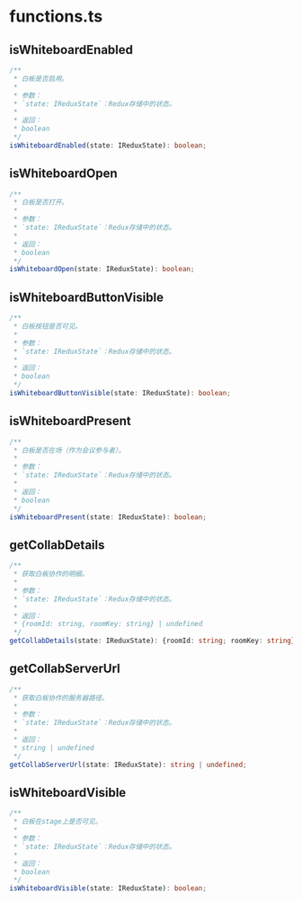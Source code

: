 # functions.ts

## isWhiteboardEnabled

```ts
/**
 * 白板是否启用。
 *
 * 参数：
 * `state: IReduxState`：Redux存储中的状态。
 *
 * 返回：
 * boolean
 */
isWhiteboardEnabled(state: IReduxState): boolean;
```

## isWhiteboardOpen

```ts
/**
 * 白板是否打开。
 *
 * 参数：
 * `state: IReduxState`：Redux存储中的状态。
 *
 * 返回：
 * boolean
 */
isWhiteboardOpen(state: IReduxState): boolean;
```

## isWhiteboardButtonVisible

```ts
/**
 * 白板按钮是否可见。
 *
 * 参数：
 * `state: IReduxState`：Redux存储中的状态。
 *
 * 返回：
 * boolean
 */
isWhiteboardButtonVisible(state: IReduxState): boolean;
```

## isWhiteboardPresent

```ts
/**
 * 白板是否在场（作为会议参与者）。
 *
 * 参数：
 * `state: IReduxState`：Redux存储中的状态。
 *
 * 返回：
 * boolean
 */
isWhiteboardPresent(state: IReduxState): boolean;
```

## getCollabDetails

```ts
/**
 * 获取白板协作的明细。
 *
 * 参数：
 * `state: IReduxState`：Redux存储中的状态。
 *
 * 返回：
 * {roomId: string, roomKey: string} | undefined
 */
getCollabDetails(state: IReduxState): {roomId: string; roomKey: string} | undefined;
```

## getCollabServerUrl

```ts
/**
 * 获取白板协作的服务器路径。
 *
 * 参数：
 * `state: IReduxState`：Redux存储中的状态。
 *
 * 返回：
 * string | undefined
 */
getCollabServerUrl(state: IReduxState): string | undefined;
```

## isWhiteboardVisible

```ts
/**
 * 白板在stage上是否可见。
 *
 * 参数：
 * `state: IReduxState`：Redux存储中的状态。
 * 
 * 返回：
 * boolean
 */
isWhiteboardVisible(state: IReduxState): boolean;
```

